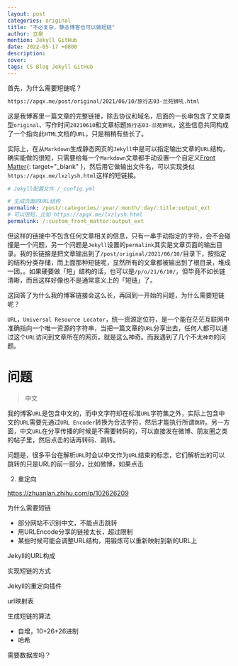 ```yaml
---
layout: post
categories: original
title: "不必复杂，静态博客也可以做短链"
author: 立泉
mention: Jekyll GitHub
date: 2022-05-17 +0800
description: 
cover: 
tags: CS Blog Jekyll GitHub
---
```


首先，为什么需要短链呢？

```sh
https://apqx.me/post/original/2021/06/10/旅行志03-兰苑狮吼.html
```

这是我博客里一篇文章的完整链接，除去协议和域名，后面的一长串包含了文章类型`original`、写作时间`20210610`和文章标题`旅行志03-兰苑狮吼`，这些信息共同构成了一个指向此`HTML`文档的`URL`，只是稍稍有些长了。

实际上，在从`Markdown`生成静态网页的`Jekyll`中是可以指定输出文章的`URL`结构，确实能做的很短，只需要给每一个`Markdown`文章都手动设置一个自定义[Front Matter](https://jekyllrb.com/docs/front-matter/){: target="_blank" }，然后用它做输出文件名，可以实现类似`https://apqx.me/lxzlysh.html`这样的短链接。

```yml
# Jekyll配置文件 /_config.yml

# 生成页面的URL结构
permalink: /post/:categories/:year/:month/:day/:title:output_ext
# 可以很短，比如 https://apqx.me/lxzlysh.html
permalink: /:custom_front_matter:output_ext
```

但这样的链接中不包含任何文章相关的信息，只有一串手动指定的字符，会不会碰撞是一个问题，另一个问题是`Jekyll`设置的`permalink`其实是文章页面的输出目录。我的长链接是把文章输出到了`/post/original/2021/06/10/`目录下，按指定的结构分类存储，而上面那种短链呢，显然所有的文章都被输出到了根目录，堆成一团。。如果硬要做「短」结构的话，也可以是`/p/o/21/6/10/`，但毕竟不如长链清晰，而且这样好像也不是通常意义上的「短链」了。

这回答了为什么我的博客链接会这么长，再回到一开始的问题，为什么需要短链呢？

`URL`，`Universal Resource Locator`，统一资源定位符，是一个能在茫茫互联网中准确指向一个唯一资源的字符串，当把一篇文章的`URL`分享出去，任何人都可以通过这个`URL`访问到文章所在的网页，就是这么神奇。而我遇到了几个不太`神奇`的问题。

# 问题

> 中文

我的博客`URL`是包含中文的，而中文字符却在标准`URL`字符集之外，实际上包含中文的`URL`需要先通过`URL Encoder`转换为合法字符，然后才能执行所谓`跳转`。另一方面，中文`URL`在分享传播的时候是不需要转码的，可以直接发在微博、朋友圈之类的帖子里，然后点击的话再转码、跳转。

问题是，很多平台在解析`URL`时会以中文作为`URL`结束的标志，它们解析出的可以跳转的只是URL的前一部分，比如微博，如果点击

2. 重定向








https://zhuanlan.zhihu.com/p/102626209

为什么需要短链

* 部分网站不识别中文，不能点击跳转
* 用URLEncode分享的链接太长，超过限制
* 某些时候可能会调整URL结构，用锻炼可以重新映射到新的URL上

Jekyll的URL构成

实现短链的方式

Jekyll的重定向插件

url映射表

生成短链的算法

* 自增，10+26+26进制
* 哈希

需要数据库吗？